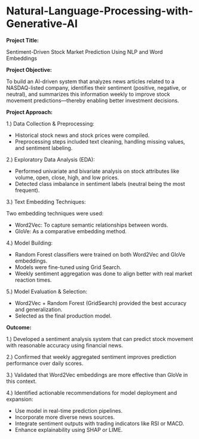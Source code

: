 # Natural-Language-Processing-with-Generative-AI

**Project Title:**

Sentiment-Driven Stock Market Prediction Using NLP and Word Embeddings

**Project Objective:**

To build an AI-driven system that analyzes news articles related to a NASDAQ-listed company, identifies their sentiment (positive, negative, or neutral), and summarizes this information weekly to improve stock movement predictions—thereby enabling better investment decisions.

**Project Approach:**

1.) Data Collection & Preprocessing:

* Historical stock news and stock prices were compiled.
* Preprocessing steps included text cleaning, handling missing values, and sentiment labeling.

2.) Exploratory Data Analysis (EDA):

* Performed univariate and bivariate analysis on stock attributes like volume, open, close, high, and low prices.
* Detected class imbalance in sentiment labels (neutral being the most frequent).

3.) Text Embedding Techniques:

Two embedding techniques were used:

* Word2Vec: To capture semantic relationships between words.
* GloVe: As a comparative embedding method.

4.) Model Building:

* Random Forest classifiers were trained on both Word2Vec and GloVe embeddings.
* Models were fine-tuned using Grid Search.
* Weekly sentiment aggregation was done to align better with real market reaction times.

5.) Model Evaluation & Selection:

* Word2Vec + Random Forest (GridSearch) provided the best accuracy and generalization.
* Selected as the final production model.

**Outcome:**

1.) Developed a sentiment analysis system that can predict stock movement with reasonable accuracy using financial news.

2.) Confirmed that weekly aggregated sentiment improves prediction performance over daily scores.

3.) Validated that Word2Vec embeddings are more effective than GloVe in this context.

4.) Identified actionable recommendations for model deployment and expansion:

* Use model in real-time prediction pipelines.
* Incorporate more diverse news sources.
* Integrate sentiment outputs with trading indicators like RSI or MACD.
* Enhance explainability using SHAP or LIME.
